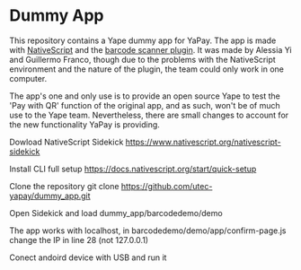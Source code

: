 # Dummy App
This repository contains a Yape dummy app for YaPay. The app is made with [NativeScript](https://www.nativescript.org/) and the [barcode scanner plugin](https://github.com/EddyVerbruggen/nativescript-barcodescanner). It was made by Alessia Yi and Guillermo Franco, though due to the problems with the NativeScript environment and the nature of the plugin, the team could only work in one computer. 

The app's one and only use is to provide an open source Yape to test the 'Pay with QR' function of the original app, and as such, won't be of much use to the Yape team. Nevertheless, there are small changes to account for the new functionality YaPay is providing.

Dowload NativeScript Sidekick
https://www.nativescript.org/nativescript-sidekick

Install CLI full setup
https://docs.nativescript.org/start/quick-setup

Clone the repository
git clone https://github.com/utec-yapay/dummy_app.git

Open Sidekick and load dummy_app/barcodedemo/demo

The app works with localhost, in barcodedemo/demo/app/confirm-page.js change the IP in line 28 (not 127.0.0.1)

Conect andoird device with USB and run it
